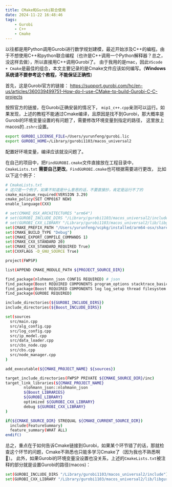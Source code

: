 ```yaml
---
title: CMake和Gurobi联合使用
date: 2024-11-22 16:48:46
tags: 
    - Gurobi
    - C++
    - Cmake
---
```


以往都是用Python调用Gurobi进行数学规划建模，最近开始涉及C++的编程。由于不想使用C++和python联合编程（也许是C++调用一个Python解释器？总之，没这样去做），所以直接用C++调用Gurobi了。
由于我用的是mac，因此`VScode + Cmake`是最佳的组合，本文主要记录的是Cmake文件应该如何编写。(**Windows系统请不要参考这个教程，不能保证正确性**)

首先，这是Gurobi官方的链接：
https://support.gurobi.com/hc/en-us/articles/360039499751-How-do-I-use-CMake-to-build-Gurobi-C-C-projects

按照官方的链接，在Gurobi正确安装的情况下， `mip1_c++.cpp`亲测可以运行。如果发现，上述的教程不能通过Cmake编译，且原因是找不到Gurobi，那大概率是Gurobi的环境变量设置的有问题了，需要修改环境变量到指定的路径，
这里放上macos的`.zshrc`设置。

``` bash
export GUROBI_LICENSE_FILE=/Users/yurunfeng/gurobi.lic
export GUROBI_HOME=/Library/gurobi1103/macos_universal2
```

配置好环境变量，编译应该就没问题了。

在自己的项目中，把`FindGUROBI.cmake`文件直接放在工程目录中， `CmakeLists.txt` **需要自己更改**。`FindGUROBI.cmake`也可根据需要进行更改，
比如以下这个例子：

``` bash
# CmakeLists.txt 
# 这只是一个例子，如果不知道是什么意思的话，不要直接抄，肯定是运行不了的
cmake_minimum_required(VERSION 3.29)
cmake_policy(SET CMP0167 NEW)
enable_language(CXX)

# set(CMAKE_OSX_ARCHITECTURES "arm64")
# set(GUROBI_INCLUDE_DIRS "/Library/gurobi1103/macos_universal2/include")  
# set(GUROBI_CXX_LIBRARY "/Library/gurobi1103/macos_universal2/lib/libgurobi_c++.a") 
set(CMAKE_PREFIX_PATH "/Users/yurunfeng/vcpkg/installed/arm64-osx/share")
set(CMAKE_BUILD_TYPE "Debug")
set(CMAKE_EXPORT_COMPILE_COMMANDS 1)
set(CMAKE_CXX_STANDARD 20)
set(CMAKE_CXX_STANDARD_REQUIRED True)
set(CXXFLAGS -D_GNU_SOURCE True)

project(FWPSP)

list(APPEND CMAKE_MODULE_PATH ${PROJECT_SOURCE_DIR})

find_package(nlohmann_json CONFIG REQUIRED) # json 
find_package(Boost REQUIRED COMPONENTS program_options stacktrace_basic stacktrace_noop system)
find_package(Boost REQUIRED COMPONENTS log log_setup thread filesystem system date_time regex)
find_package(GUROBI REQUIRED)

include_directories(${GUROBI_INCLUDE_DIRS})
include_directories(${Boost_INCLUDE_DIRS})

set(sources 
  src/main.cpp
  src/alg_config.cpp
  src/log_config.cpp
  src/ip_model.cpp
  src/data_loader.cpp
  src/cbs_node.cpp
  src/cbs.cpp
  src/node_manager.cpp
)

add_executable(${CMAKE_PROJECT_NAME} ${sources})

target_include_directories(FWPSP PRIVATE ${CMAKE_SOURCE_DIR}/inc)
target_link_libraries(${CMAKE_PROJECT_NAME} 
        nlohmann_json::nlohmann_json 
        ${Boost_LIBRARIES}
        ${GUROBI_LIBRARY}
        optimized ${GUROBI_CXX_LIBRARY}
        debug ${GUROBI_CXX_LIBRARY}
)

if(${CMAKE_SOURCE_DIR} STREQUAL ${CMAKE_CURRENT_SOURCE_DIR})
  include(FeatureSummary)
  feature_summary(WHAT ALL)
endif()

```

总之，重点在于如何告诉Cmake链接到Gurobi，如果某个环节错了的话，那就检查这个环节的问题，Cmake不熟悉也只能多学习Cmake了（因为我也不熟悉啊🥹）。
此外，如果Gurobi的环境变量没设置也没关系，上述的`CmakeLists.txt`被注释的部分就是设置Gurobi的路径(macos)：


``` bash
set(GUROBI_INCLUDE_DIRS "/Library/gurobi1103/macos_universal2/include")  
set(GUROBI_CXX_LIBRARY "/Library/gurobi1103/macos_universal2/lib/libgurobi_c++.a") 
```
